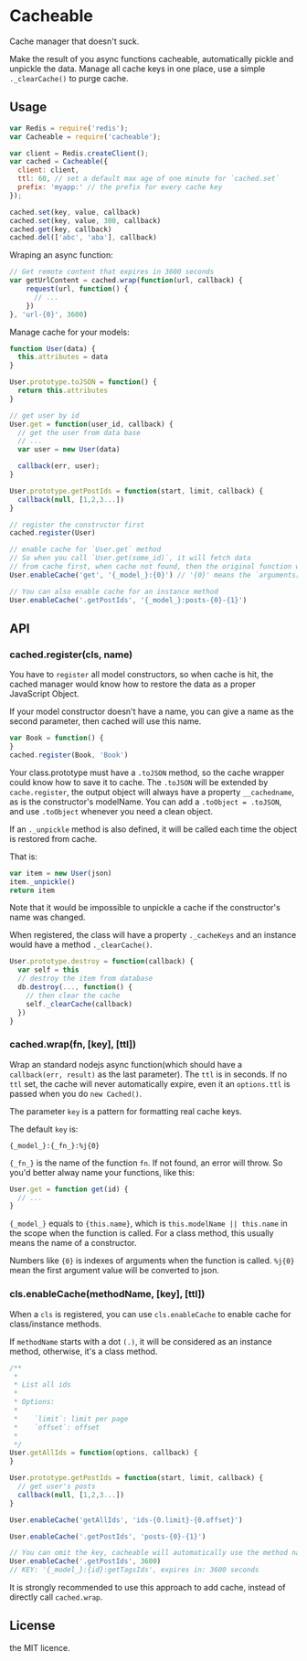 # Cacheable

Cache manager that doesn't suck.

Make the result of you async functions cacheable, automatically pickle and unpickle the data.
Manage all cache keys in one place, use a simple `._clearCache()` to purge cache.


## Usage

```javascript
var Redis = require('redis');
var Cacheable = require('cacheable');

var client = Redis.createClient();
var cached = Cacheable({
  client: client,
  ttl: 60, // set a default max age of one minute for `cached.set`
  prefix: 'myapp:' // the prefix for every cache key
});

cached.set(key, value, callback)
cached.set(key, value, 300, callback)
cached.get(key, callback)
cached.del(['abc', 'aba'], callback)
```

Wraping an async function:

```javascript
// Get remote content that expires in 3600 seconds
var getUrlContent = cached.wrap(function(url, callback) {
    request(url, function() {
      // ...
    })
}, 'url-{0}', 3600)
```

Manage cache for your models:

```javascript
function User(data) {
  this.attributes = data
}

User.prototype.toJSON = function() {
  return this.attributes
}

// get user by id
User.get = function(user_id, callback) {
  // get the user from data base
  // ...
  var user = new User(data)

  callback(err, user);
}

User.prototype.getPostIds = function(start, limit, callback) {
  callback(null, [1,2,3...])
}

// register the constructor first
cached.register(User)

// enable cache for `User.get` method
// So when you call `User.get(some_id)`, it will fetch data
// from cache first, when cache not found, then the original function will be called.
User.enableCache('get', '{_model_}:{0}') // '{0}' means the `arguments[0]`

// You can also enable cache for an instance method
User.enableCache('.getPostIds', '{_model_}:posts-{0}-{1}')
```

## API

### cached.register(cls, name)

You have to `register` all model constructors, so when cache is hit, the cached manager would know
how to restore the data as a proper JavaScript Object.

If your model constructor doesn't have a name, you can give a name as the second parameter,
then cached will use this name.

```javascript
var Book = function() {
}
cached.register(Book, 'Book')
```

Your class.prototype must have a `.toJSON` method, so the cache wrapper could know how to save it to cache.
The `.toJSON` will be extended by `cache.register`, the output object will always have a property `__cachedname`,
as is the constructor's modelName. You can add a `.toObject = .toJSON`, and use `.toObject` whenever you need a clean object.


If an `._unpickle` method is also defined, it will be called each time the object is restored from cache.

That is:

```javascript
var item = new User(json)
item._unpickle()
return item
```
Note that it would be impossible to unpickle a cache if the constructor's name was changed.

When registered, the class will have a property `._cacheKeys` and an instance would have
a method `._clearCache()`.

```javascript
User.prototype.destroy = function(callback) {
  var self = this
  // destroy the item from database
  db.destroy(..., function() {
    // then clear the cache
    self._clearCache(callback)
  })
}
```

### cached.wrap(fn, [key], [ttl])

Wrap an standard nodejs async function(which should have a `callback(err, result)` as the last parameter).
The `ttl` is in seconds. If no `ttl` set, the cache will never automatically expire, even it an `options.ttl`
is passed when you do `new Cached()`.

The parameter `key` is a pattern for formatting real cache keys.

The default `key` is:

    {_model_}:{_fn_}:%j{0}

`{_fn_}` is the name of the function `fn`. If not found, an error will throw.
So you'd better alway name your functions, like this:

```javascript
User.get = function get(id) {
  // ...
}
```

`{_model_}` equals to `{this.name}`, which is `this.modelName || this.name` in the scope when the function is called.
For a class method, this usually means the name of a constructor.

Numbers like `{0}` is indexes of arguments when the function is called.
`%j{0}` mean the first argument value will be converted to json.


### cls.enableCache(methodName, [key], [ttl])

When a `cls` is registered, you can use `cls.enableCache` to enable cache for class/instance methods.

If `methodName` starts with a dot `(.)`, it will be considered as an instance method, otherwise,
it's a class method.

```javascript
/**
 *
 * List all ids
 *
 * Options:
 *
 *    `limit`: limit per page
 *    `offset`: offset 
 * 
 */
User.getAllIds = function(options, callback) {
}

User.prototype.getPostIds = function(start, limit, callback) {
  // get user's posts
  callback(null, [1,2,3...])
}

User.enableCache('getAllIds', 'ids-{0.limit}-{0.offset}')

User.enableCache('.getPostIds', 'posts-{0}-{1}')

// You can omit the key, cacheable will automatically use the method name
User.enableCache('.getPostIds', 3600)
// KEY: '{_model_}:{id}:getTagsIds', expires in: 3600 seconds
```

It is strongly recommended to use this approach to add cache, instead of directly call `cached.wrap`.


## License

the MIT licence.
